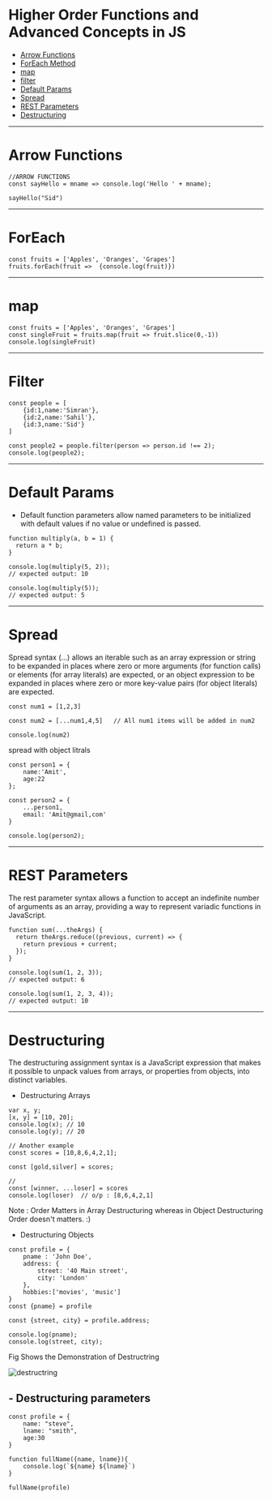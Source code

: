 # Higher Order Functions and Advanced Concepts in JS

- [Arrow Functions](#arrow-functions)
- [ForEach Method](#foreach-method)
- [map](#map)
- [filter](#filter)
- [Default Params](#default-params)
- [Spread](#spread)
- [REST Parameters](#rest-parameters)
- [Destructuring](#destructuring)

---

# Arrow Functions
```
//ARROW FUNCTIONS 
const sayHello = mname => console.log('Hello ' + mname);

sayHello("Sid")
```
---

# ForEach
```
const fruits = ['Apples', 'Oranges', 'Grapes']
fruits.forEach(fruit =>  {console.log(fruit)})
```
---
# map
```
const fruits = ['Apples', 'Oranges', 'Grapes']
const singleFruit = fruits.map(fruit => fruit.slice(0,-1))
console.log(singleFruit)
```
---
# Filter
```
const people = [
    {id:1,name:'Simran'},
    {id:2,name:'Sahil'},
    {id:3,name:'Sid'}
]

const people2 = people.filter(person => person.id !== 2);
console.log(people2);
```
---
# Default Params

- Default function parameters allow named parameters to be initialized with default values if no value or undefined is passed.
```
function multiply(a, b = 1) {
  return a * b;
}

console.log(multiply(5, 2));
// expected output: 10

console.log(multiply(5));
// expected output: 5
```
---

# Spread 

Spread syntax (...) allows an iterable such as an array expression or string to be expanded in places where zero or more arguments (for function calls) or elements (for array literals) are expected, or an object expression to be expanded in places where zero or more key-value pairs (for object literals) are expected.
```
const num1 = [1,2,3]

const num2 = [...num1,4,5]   // All num1 items will be added in num2

console.log(num2)
```
spread with object litrals
```
const person1 = {
    name:'Amit',
    age:22
};

const person2 = {
    ...person1,
    email: 'Amit@gmail,com'
}

console.log(person2);
```
---

# REST Parameters

The rest parameter syntax allows a function to accept an indefinite number of arguments as an array, providing a way to represent variadic functions in JavaScript.
```
function sum(...theArgs) {
  return theArgs.reduce((previous, current) => {
    return previous + current;
  });
}

console.log(sum(1, 2, 3));
// expected output: 6

console.log(sum(1, 2, 3, 4));
// expected output: 10
```

---
# Destructuring 
The destructuring assignment syntax is a JavaScript expression that makes it possible to unpack values from arrays, or properties from objects, into distinct variables.

- Destructuring Arrays
```
var x, y;
[x, y] = [10, 20];
console.log(x); // 10
console.log(y); // 20

// Another example 
const scores = [10,8,6,4,2,1];

const [gold,silver] = scores;

// 
const [winner, ...loser] = scores
console.log(loser)  // o/p : [8,6,4,2,1]
```
Note : Order Matters in Array Destructuring whereas in Object Destructuring Order doesn't matters. :)


- Destructuring Objects
```
const profile = {
    pname : 'John Doe',
    address: {
        street: '40 Main street',
        city: 'London'
    },
    hobbies:['movies', 'music']
}
const {pname} = profile

const {street, city} = profile.address;

console.log(pname);
console.log(street, city);
```
Fig Shows the Demonstration of Destructring

![destructring](https://user-images.githubusercontent.com/62838567/143562460-fb824cb6-bcc2-4bd6-b375-5f8e3bb2e41e.png)

## - Destructuring parameters

```
const profile = {
    name: "steve",
    lname: "smith",
    age:30
}

function fullName({name, lname}){
    console.log(`${name} ${lname}`)
}

fullName(profile)
```


